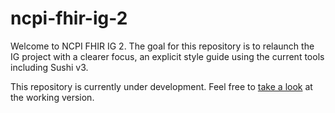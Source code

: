 # ncpi-fhir-ig-2
Welcome to NCPI FHIR IG 2. The goal for this repository is to relaunch the IG project with a clearer focus, an explicit style guide using the current tools including Sushi v3. 

This repository is currently under development. Feel free to [take a look](https://torstees.github.io/ncpi-fhir-ig-2/) at the working version.
